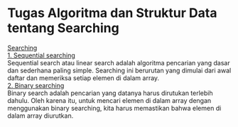 # Tugas Algoritma dan Struktur Data tentang Searching
[Searching](https://github.com/qty-hub/SEARCHING/tree/main/Searching)<br/>
[1. Sequential searching](https://github.com/qty-hub/SEARCHING/tree/main/Searching/Sequential)<br/>
Sequential search atau linear search adalah algoritma pencarian yang dasar dan sederhana paling simple. Searching ini berurutan yang dimulai dari awal daftar dan memeriksa setiap elemen di dalam array.<br/>
[2. Binary searching](https://github.com/qty-hub/SEARCHING/tree/main/Searching/Binary)<br/>
Binary search adalah pencarian yang datanya harus dirutukan terlebih dahulu. Oleh karena itu, untuk mencari elemen di dalam array dengan menggunakan binary searching, kita harus memastikan bahwa elemen di dalam array diurutkan.<br/>
